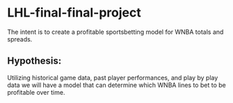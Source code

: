 # LHL-final-final-project
The intent is to create a profitable sportsbetting model for WNBA totals and spreads.

## Hypothesis:
Utilizing historical game data, past player performances, and play by play data we will have a model that can determine which WNBA lines to bet to be profitable over time.
